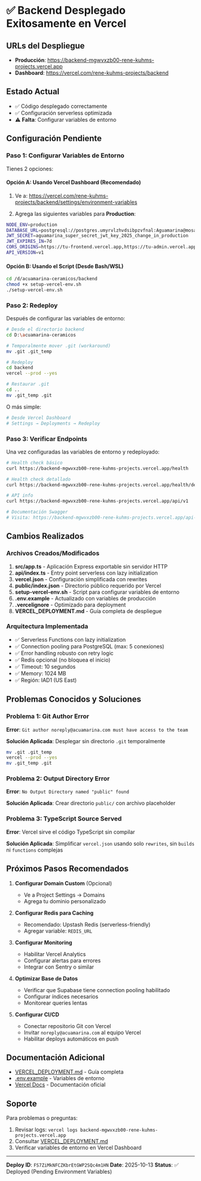 # ✅ Backend Desplegado Exitosamente en Vercel

## URLs del Despliegue

- **Producción**: https://backend-mgwvxzb00-rene-kuhms-projects.vercel.app
- **Dashboard**: https://vercel.com/rene-kuhms-projects/backend

## Estado Actual

- ✅ Código desplegado correctamente
- ✅ Configuración serverless optimizada
- ⚠️ **Falta**: Configurar variables de entorno

## Configuración Pendiente

### Paso 1: Configurar Variables de Entorno

Tienes 2 opciones:

#### Opción A: Usando Vercel Dashboard (Recomendado)

1. Ve a: https://vercel.com/rene-kuhms-projects/backend/settings/environment-variables

2. Agrega las siguientes variables para **Production**:

```bash
NODE_ENV=production
DATABASE_URL=postgresql://postgres.umyrvlzhvdsibpzvfnal:Aguamarina@mosaicos@aws-1-us-east-1.pooler.supabase.com:5432/postgres
JWT_SECRET=aguamarina_super_secret_jwt_key_2025_change_in_production
JWT_EXPIRES_IN=7d
CORS_ORIGINS=https://tu-frontend.vercel.app,https://tu-admin.vercel.app
API_VERSION=v1
```

#### Opción B: Usando el Script (Desde Bash/WSL)

```bash
cd /d/acuamarina-ceramicos/backend
chmod +x setup-vercel-env.sh
./setup-vercel-env.sh
```

### Paso 2: Redeploy

Después de configurar las variables de entorno:

```bash
# Desde el directorio backend
cd D:\acuamarina-ceramicos

# Temporalmente mover .git (workaround)
mv .git .git_temp

# Redeploy
cd backend
vercel --prod --yes

# Restaurar .git
cd ..
mv .git_temp .git
```

O más simple:

```bash
# Desde Vercel Dashboard
# Settings → Deployments → Redeploy
```

### Paso 3: Verificar Endpoints

Una vez configuradas las variables de entorno y redeployado:

```bash
# Health check básico
curl https://backend-mgwvxzb00-rene-kuhms-projects.vercel.app/health

# Health check detallado
curl https://backend-mgwvxzb00-rene-kuhms-projects.vercel.app/health/detailed

# API info
curl https://backend-mgwvxzb00-rene-kuhms-projects.vercel.app/api/v1

# Documentación Swagger
# Visita: https://backend-mgwvxzb00-rene-kuhms-projects.vercel.app/api-docs
```

## Cambios Realizados

### Archivos Creados/Modificados

1. **src/app.ts** - Aplicación Express exportable sin servidor HTTP
2. **api/index.ts** - Entry point serverless con lazy initialization
3. **vercel.json** - Configuración simplificada con rewrites
4. **public/index.json** - Directorio público requerido por Vercel
5. **setup-vercel-env.sh** - Script para configurar variables de entorno
6. **.env.example** - Actualizado con variables de producción
7. **.vercelignore** - Optimizado para deployment
8. **VERCEL_DEPLOYMENT.md** - Guía completa de despliegue

### Arquitectura Implementada

- ✅ Serverless Functions con lazy initialization
- ✅ Connection pooling para PostgreSQL (max: 5 conexiones)
- ✅ Error handling robusto con retry logic
- ✅ Redis opcional (no bloquea el inicio)
- ✅ Timeout: 10 segundos
- ✅ Memory: 1024 MB
- ✅ Región: IAD1 (US East)

## Problemas Conocidos y Soluciones

### Problema 1: Git Author Error

**Error**: `Git author noreply@acuamarina.com must have access to the team`

**Solución Aplicada**: Desplegar sin directorio `.git` temporalmente

```bash
mv .git .git_temp
vercel --prod --yes
mv .git_temp .git
```

### Problema 2: Output Directory Error

**Error**: `No Output Directory named "public" found`

**Solución Aplicada**: Crear directorio `public/` con archivo placeholder

### Problema 3: TypeScript Source Served

**Error**: Vercel sirve el código TypeScript sin compilar

**Solución Aplicada**: Simplificar `vercel.json` usando solo `rewrites`, sin `builds` ni `functions` complejas

## Próximos Pasos Recomendados

1. **Configurar Domain Custom** (Opcional)
   - Ve a Project Settings → Domains
   - Agrega tu dominio personalizado

2. **Configurar Redis para Caching**
   - Recomendado: Upstash Redis (serverless-friendly)
   - Agregar variable: `REDIS_URL`

3. **Configurar Monitoring**
   - Habilitar Vercel Analytics
   - Configurar alertas para errores
   - Integrar con Sentry o similar

4. **Optimizar Base de Datos**
   - Verificar que Supabase tiene connection pooling habilitado
   - Configurar índices necesarios
   - Monitorear queries lentas

5. **Configurar CI/CD**
   - Conectar repositorio Git con Vercel
   - Invitar `noreply@acuamarina.com` al equipo Vercel
   - Habilitar deploys automáticos en push

## Documentación Adicional

- [VERCEL_DEPLOYMENT.md](./VERCEL_DEPLOYMENT.md) - Guía completa
- [.env.example](./.env.example) - Variables de entorno
- [Vercel Docs](https://vercel.com/docs/functions/serverless-functions) - Documentación oficial

## Soporte

Para problemas o preguntas:
1. Revisar logs: `vercel logs backend-mgwvxzb00-rene-kuhms-projects.vercel.app`
2. Consultar [VERCEL_DEPLOYMENT.md](./VERCEL_DEPLOYMENT.md)
3. Verificar variables de entorno en Vercel Dashboard

---

**Deploy ID**: `FS7ZiMkNFCZKbrEtGWP2SQc4m1HN`
**Date**: 2025-10-13
**Status**: ✅ Deployed (Pending Environment Variables)
